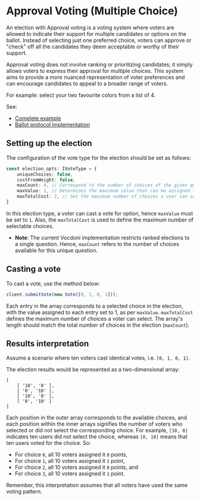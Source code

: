 #  Approval Voting (Multiple Choice)

An election with Approval voting is a voting system where voters are allowed to indicate their support for multiple 
candidates or options on the ballot. Instead of selecting just one preferred choice, voters can approve or "check" off 
all the candidates they deem acceptable or worthy of their support.

Approval voting does not involve ranking or prioritizing candidates; it simply allows voters to express their approval 
for multiple choices. This system aims to provide a more nuanced representation of voter preferences and can encourage 
candidates to appeal to a broader range of voters.

For example: select your two favourite colors from a list of 4.

See:

- [Complete example](https://github.com/vocdoni/vocdoni-sdk/blob/main/examples/typescript/src/approval.ts)
- [Ballot protocol implementation](/protocol/ballot#multiple-choice)

## Setting up the election

The configuration of the vote type for the election should be set as follows:

```ts
const election_opts: IVoteType = {
    uniqueChoices: false,
    costFromWeight: false,
    maxCount: 4, // Correspond to the number of choices of the given question.
    maxValue: 1, // Determines the maximum value that can be assigned to a single choice.
    maxTotalCost: 2, // Set the maximum number of choices a user can select. 
}
```

In this election type, a voter can cast a vote for option, hence `maxValue` must be set to `1`. Also, the `maxTotalCost` 
is used to define the maximum number of selectable choices.

- **Note**: The current Vocdoni implementation restricts ranked elections to a single question. Hence, `maxCount` refers 
to the number of choices available for this unique question.

## Casting a vote

To cast a vote, use the method below:

```ts
client.submitVote(new Vote([0, 1, 0, 1]));
```

Each entry in the array corresponds to a selected choice in the election, with the value assigned to each entry set to 1, 
as per `maxValue`. `maxTotalCost` defines the maximum number of choices a voter can select. The array's length should 
match the total number of choices in the election (`maxCount`).

## Results interpretation

Assume a scenario where ten voters cast identical votes, i.e. `[0, 1, 0, 1]`.

The election results would be represented as a two-dimensional array:

```
[ 
    [ '10', '0' ], 
    [ '0', '10' ], 
    [ '10', '0' ], 
    [ '0', '10' ] 
]
```

Each position in the outer array corresponds to the available choices, and each position within the inner arrays 
signifies the number of voters who selected or did not select the corresponding choice. For example, `[10, 0]` indicates
ten users did not select the choice, whereas `[0, 10]` means that ten users voted for the choice. So:

- For choice `0`, all 10 voters assigned it `0` points,
- For choice `1`, all 10 voters assigned it `1` point,
- For choice `2`, all 10 voters assigned it `0` points, and
- For choice `3`, all 10 voters assigned it `1` point.

Remember, this interpretation assumes that all voters have used the same voting pattern.